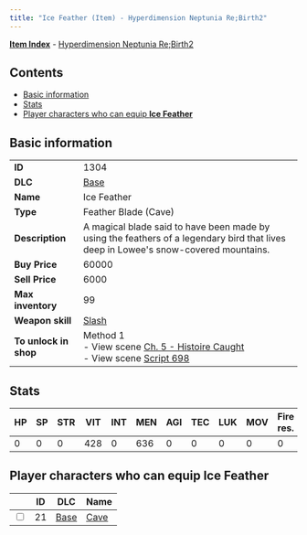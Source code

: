 ```yaml
---
title: "Ice Feather (Item) - Hyperdimension Neptunia Re;Birth2"
---
```


[**Item Index**](/neptunia/rb2/item/index.html) - [Hyperdimension Neptunia Re;Birth2](/neptunia/rb2)

## Contents

- [Basic information](#basic-information)
- [Stats](#stats)
- [Player characters who can equip **Ice Feather**](#player-characters-who-can-equip-ice-feather)

## Basic information

|   |   |
| -- | -- |
| **ID** | 1304 |
| **DLC** | [Base](/neptunia/rb2/dlc/0-base.html) |
| **Name** | Ice Feather |
| **Type** | Feather Blade (Cave) |
| **Description** | A magical blade said to have been made by using the feathers of a legendary bird that lives deep in Lowee's snow-covered mountains. |
| **Buy Price** | 60000 |
| **Sell Price** | 6000 |
| **Max inventory** | 99 |
| **Weapon skill** | [Slash](/neptunia/rb2/skill/0-2502-slash.html) |
| **To unlock in shop** | Method 1<br />- View scene [Ch. 5 - Histoire Caught](/neptunia/rb2/scene/0-368-ch-5-histoire-caught.html)<br />- View scene [Script 698](/neptunia/rb2/scene/0-698-script-698.html) |

## Stats

| HP | SP | STR | VIT | INT | MEN | AGI | TEC | LUK | MOV | Fire res. | Ice res. | Wind res. | Lightning res. |
| -- | -- | --- | --- | --- | --- | --- | --- | --- | --- | --------- | -------- | --------- | -------------- |
| 0 | 0 | 0 | 428 | 0 | 636 | 0 | 0 | 0 | 0 | 0 | 0 | 0 | 0 |

## Player characters who can equip **Ice Feather**

|    | ID | DLC | Name |
| -- | -- | --- | ---- |
| <input type="checkbox" id="rb2-player-0-21" class="trackbox" /> | 21 | [Base](/neptunia/rb2/dlc/0-base.html) | [Cave](/neptunia/rb2/player/0-21-cave.html) |
